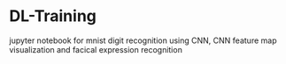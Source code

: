# DL-Training
jupyter notebook for mnist digit recognition using CNN, CNN feature map visualization and facical expression recognition
